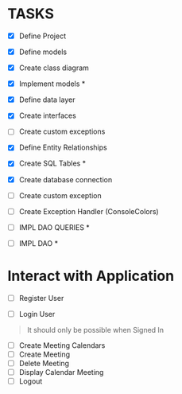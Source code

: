# TASKS
- [x] Define Project
- [x] Define models
- [x] Create class diagram
- [x] Implement models *
- [x] Define data layer
- [x] Create interfaces
- [ ] Create custom exceptions

- [x] Define Entity Relationships
- [x] Create SQL Tables *
- [x] Create database connection
- [ ] Create custom exception
- [ ] Create Exception Handler (ConsoleColors)

- [ ] IMPL DAO QUERIES *
- [ ] IMPL DAO *


# Interact with Application
- [ ] Register User
- [ ] Login User


> It should only be possible when Signed In
- [ ] Create Meeting Calendars
- [ ] Create Meeting
- [ ] Delete Meeting
- [ ] Display Calendar Meeting
- [ ] Logout